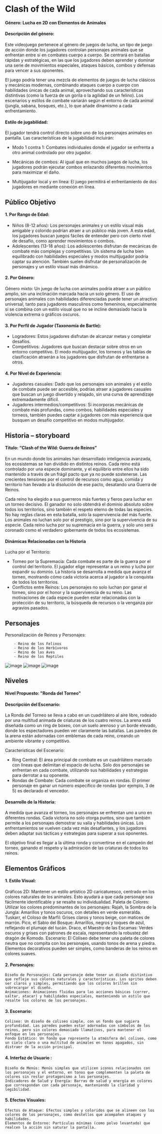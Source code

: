 # Clash of the Wild


#### Género: Lucha en 2D con Elementos de Animales

#### Descripción del género:
Este videojuego pertenece al género de juegos de lucha, un tipo de juego de acción donde los jugadores controlan personajes animales que se enfrentan entre sí en combates cuerpo a cuerpo. Se centrará en batallas rápidas y estratégicas, en las que los jugadores deben aprender y dominar una serie de movimientos especiales, ataques básicos, combos y defensas para vencer a sus oponentes.

El juego podría tener una mezcla de elementos de juegos de lucha clásicos y mecánicas modernas, combinando ataques cuerpo a cuerpo con habilidades únicas de cada animal, aprovechando sus características distintivas (como la fuerza de un gorila o la agilidad de un felino). Los escenarios y estilos de combate variarán según el entorno de cada animal (jungla, sabana, bosques, etc.), lo que añade dinamismo a cada enfrentamiento.

#### Estilo de jugabilidad:

El jugador tendrá control directo sobre uno de los personajes animales en pantalla. 
Las características de la jugabilidad incluirán:

 - Modo 1 contra 1: Combates individuales donde el jugador se enfrenta a otro animal controlado por otro jugador.
 
 - Mecánicas de combos: Al igual que en muchos juegos de lucha, los jugadores podrán ejecutar combos enlazando diferentes movimientos para maximizar el daño.
 
 - Multijugador local y en línea: El juego permitirá el enfrentamiento de dos jugadores en mediante conexión en línea.


## Público Objetivo

#### 1. Por Rango de Edad:

- Niños (8-12 años): Los personajes animales y un estilo visual más amigable y colorido podrían atraer a un público más joven. A esta edad, los jugadores buscan juegos fáciles de entender pero con cierto nivel de desafío, como aprender movimientos o combos.
- Adolescentes (13-18 años): Los adolescentes disfrutan de mecánicas de combate más complejas y competitivas. Un sistema de lucha bien equilibrado con habilidades especiales y modos multijugador podría captar su atención. También suelen disfrutar de personalización de personajes y un estilo visual más dinámico.

#### 2. Por Género:

Género mixto: Un juego de lucha con animales podría atraer a un público amplio, sin una inclinación marcada hacia un solo género. El uso de personajes animales con habilidades diferenciadas puede tener un atractivo universal, tanto para jugadores masculinos como femeninos, especialmente si se combina con un estilo visual que no se incline demasiado hacia la violencia extrema o gráficos oscuros.

#### 3. Por Perfil de Jugador (Taxonomía de Bartle):

- Logradores: Estos jugadores disfrutan de alcanzar metas y completar desafíos. 
- Competitivos: Jugadores que buscan destacar sobre otros en un entorno competitivo. El modo multijugador, los torneos y las tablas de clasificación atraerán a los jugadores que disfrutan de enfrentarse a otros.


#### 4. Por Nivel de Experiencia:
 - Jugadores casuales: Dado que los personajes son animales y el estilo de combate puede ser accesible, podrías atraer a jugadores casuales que buscan un juego divertido y relajado, sin una curva de aprendizaje extremadamente difícil.
 -  Jugadores intermedios/competitivos: Si incorporas mecánicas de combate más profundas, como combos, habilidades especiales y torneos, también puedes captar a jugadores con más experiencia que busquen un desafío competitivo en modos multijugador.

## Historia – storyboard 

#### Título: “Clash of the Wild: Guerra de Reinos”

En un mundo donde los animales han desarrollado inteligencia avanzada, los ecosistemas se han dividido en distintos reinos. Cada reino está controlado por una especie dominante, y el equilibrio entre ellos ha sido mantenido a través de un frágil pacto que ya no puede sostenerse. Las crecientes tensiones por el control de recursos como agua, comida y territorio han llevado a la disolución de ese pacto, desatando una Guerra de Reinos.

Cada reino ha elegido a sus guerreros más fuertes y fieros para luchar en un torneo decisivo. El ganador no solo obtendrá el dominio absoluto sobre todos los territorios, sino también el respeto eterno de todas las especies. No hay reglas claras en esta batalla, solo la supervivencia del más fuerte. Los animales no luchan solo por el prestigio, sino por la supervivencia de su especie.
Cada reino lucha por su supremacía en la guerra, y solo uno será coronado como el verdadero gobernante de todos los ecosistemas.

#### Dinámicas Relacionadas con la Historia

Lucha por el Territorio:
- Torneo por la Supremacía: Cada combate es parte de la guerra por el control del territorio. El jugador elige representar a un reino y lucha por expandir su dominio. La historia se desarrolla a medida que avanza el torneo, mostrando cómo cada victoria acerca al jugador a la conquista de todos los territorios.
- Conflictos entre Reinos: Los personajes no solo luchan por ganar el torneo, sino por el honor y la supervivencia de su reino. Las motivaciones de cada especie pueden estar relacionadas con la protección de su territorio, la búsqueda de recursos o la venganza por agravios pasados.

## Personajes 

Personalización de Reinos y Personajes:

        - Reino de los Felinos
        - Reino de los Herbívoros
        - Reino de las Aves
        - Reino de los Reptiles

![image](https://github.com/user-attachments/assets/3963d26c-afe7-4f10-8115-efbbca72147c) 
![image](https://github.com/user-attachments/assets/43ea2008-e5cc-4379-b292-d4e25ef602a8)
![image](https://github.com/user-attachments/assets/9e105992-621a-4b65-a320-4fa6f0c8a11a)

## Niveles 

#### Nivel Propuesto: "Ronda del Torneo"
#### Descripción del Escenario:

La Ronda del Torneo se lleva a cabo en un cuadrilátero al aire libre, rodeado por una multitud animada de criaturas de los cuatro reinos. La arena está diseñada como un ring de boxeo, con un suelo arenoso y un borde elevado, donde los espectadores pueden ver claramente las batallas. Las paredes de la arena están adornadas con emblemas de cada reino, creando un ambiente vibrante y competitivo.

Características del Escenario:
- Ring Central: El área principal de combate es un cuadrilátero marcado con líneas que delimitan el espacio de lucha. Solo dos personajes se enfrentan en cada combate, utilizando sus habilidades y estrategias para derrotar a su oponente.
- Rondas de Combate: Cada combate se organiza en rondas. El primer personaje en ganar un número específico de rondas (por ejemplo, 3 de 5) es declarado el vencedor.



#### Desarrollo de la Historia:

A medida que avanza el torneo, los personajes se enfrentan uno a uno en diferentes rondas. Cada victoria no solo otorga puntos, sino que también permite a los personajes demostrar su valía y habilidades únicas. Los enfrentamientos se vuelven cada vez más desafiantes, y los jugadores deben adaptar sus tácticas y estrategias para superar a sus oponentes.

El objetivo final es llegar a la última ronda y convertirse en el campeón del torneo, ganando el respeto y la admiración de las criaturas de todos los reinos.

## Elementos Gráficos

#### 1. Estilo Visual:

Gráficos 2D: Mantener un estilo artístico 2D caricaturesco, centrado en los colores naturales de los animales. Esto ayudará a que cada personaje sea fácilmente identificable y se resalte su individualidad.
    Paleta de Colores: Utilizar los colores predominantes de los personajes:
        Rajah, la Sombra de la Jungla: Amarillos y tonos oscuros, con detalles en verde esmeralda.
        Tuskarr, el Coloso de Marfil: Grises claros y tonos beige, con matices de marrón.
        Pico, el Sabio del Bosque: Amarillos, negros y toques de azul, reflejando el plumaje del tucán.
        Draco, el Maestro de las Escamas: Verdes oscuros y grises con patrones de escala, representando la robustez del dragón de Komodo.
    Escenario: El Coliseo debe tener una paleta de colores neutra que no compita con los personajes, usando tonos de arena y piedra. Elementos decorativos pueden ser simples, como banderas de los reinos en colores suaves.

#### 2. Personajes:

    Diseño de Personajes: Cada personaje debe tener un diseño distintivo que refleje sus colores naturales y características. Los sprites deben ser claros y simples, permitiendo que los colores brillen sin sobrecargar el diseño.
    Animaciones: Animaciones fluidas para las acciones básicas (correr, saltar, atacar) y habilidades especiales, manteniendo un estilo que resalte los colores de los personajes.

#### 3. Escenario:

    Coliseo: Un diseño de coliseo simple, con un fondo que sugiera profundidad. Las paredes pueden estar adornadas con símbolos de los reinos, pero sin colores demasiado llamativos, para mantener el enfoque en los personajes.
    Fondo Estático: Un fondo que represente la atmósfera del coliseo, como un cielo claro o una multitud de animales en tonos apagados, sin distraer de la acción principal.

#### 4. Interfaz de Usuario :

    Diseño de Menús: Menús simples que utilicen iconos relacionados con los personajes y el entorno, en tonos que complementen la paleta de colores sin restar protagonismo a los personajes.
    Indicadores de Salud y Energía: Barras de salud y energía en colores que correspondan con cada personaje, manteniendo la claridad y legibilidad.

#### 5. Efectos Visuales:

    Efectos de Ataque: Efectos simples y coloridos que se alineen con los colores de los personajes, como destellos que acompañen ataques y habilidades.
    Elementos de Entorno: Partículas mínimas (como polvo levantado) que realcen la acción sin saturar la pantalla.


















